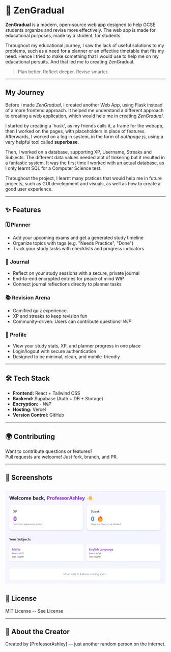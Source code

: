 # 🧠 ZenGradual

**ZenGradual** is a modern, open-source web app designed to help GCSE students organize and revise more effectively. The web app is made for educational purposes, made by a student, for students.

Throughout my educational journey, I saw the lack of useful solutions to my problems, such as a need for a planner or an effective timetable that fits my need. Hence I tried to make something that I would use to help me on my educational persuits. And that led me to creating ZenGradual.

> Plan better. Reflect deeper. Revise smarter.

---

## My Journey

Before I made *ZenGradual*, I created another Web App, using Flask instead of a more frontend approach. It helped me understand a different approach to creating a web application, which would help me in creating *ZenGradual*.

I started by creating a 'husk', as my friends calls it, a frame for the webapp, then I worked on the pages, with placeholders in place of features. Afterwards, I worked on a log in system, in the form of *authpage.js*, using a very helpful tool called **superbase**.

Then, I worked on a database, supporting XP, Username, Streaks and Subjects. The different data values needed alot of tinkering but it resulted in a fantastic system. It was the first time I worked with an actual database, as I only learnt SQL for a Computer Science test.


Throughout the project, I learnt many pratices that would help me in future projects, such as GUI development and visuals, as well as how to create a good user experience.

---

## ✨ Features

### 🗓 Planner
- Add your upcoming exams and get a generated study timeline
- Organize topics with tags (e.g. "Needs Practice", "Done")
- Track your study tasks with checklists and progress indicators

### 📓 Journal
- Reflect on your study sessions with a secure, private journal
- End-to-end encrypted entries for peace of mind *WIP*
- Connect journal reflections directly to planner tasks

### 📚 Revision Arena
- Gamified quiz experience.
- XP and streaks to keep revision fun
- Community-driven: Users can contribute questions! *WIP*

### 👤 Profile
- View your study stats, XP, and planner progress in one place
- Login/logout with secure authentication
- Designed to be minimal, clean, and mobile-friendly

---

## 🛠 Tech Stack

- **Frontend:** React + Tailwind CSS
- **Backend:** Supabase (Auth + DB + Storage)
- **Encryption:** - *WIP*
- **Hosting:** Vercel
- **Version Control:** GitHub

---

## 🌍 Contributing

Want to contribute questions or features?  
Pull requests are welcome! Just fork, branch, and PR.

---

## 📸 Screenshots

![Screenshot](</images/image1.png>)
---

## 📄 License

MIT License -- See License

---

## 🙋 About the Creator

Created by [ProfessorAshley] — just another random person on the internet.

